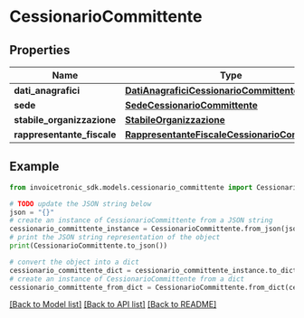# CessionarioCommittente


## Properties

Name | Type | Description | Notes
------------ | ------------- | ------------- | -------------
**dati_anagrafici** | [**DatiAnagraficiCessionarioCommittente**](DatiAnagraficiCessionarioCommittente.md) |  | [optional] 
**sede** | [**SedeCessionarioCommittente**](SedeCessionarioCommittente.md) |  | [optional] 
**stabile_organizzazione** | [**StabileOrganizzazione**](StabileOrganizzazione.md) |  | [optional] 
**rappresentante_fiscale** | [**RappresentanteFiscaleCessionarioCommittente**](RappresentanteFiscaleCessionarioCommittente.md) |  | [optional] 

## Example

```python
from invoicetronic_sdk.models.cessionario_committente import CessionarioCommittente

# TODO update the JSON string below
json = "{}"
# create an instance of CessionarioCommittente from a JSON string
cessionario_committente_instance = CessionarioCommittente.from_json(json)
# print the JSON string representation of the object
print(CessionarioCommittente.to_json())

# convert the object into a dict
cessionario_committente_dict = cessionario_committente_instance.to_dict()
# create an instance of CessionarioCommittente from a dict
cessionario_committente_from_dict = CessionarioCommittente.from_dict(cessionario_committente_dict)
```
[[Back to Model list]](../README.md#documentation-for-models) [[Back to API list]](../README.md#documentation-for-api-endpoints) [[Back to README]](../README.md)


